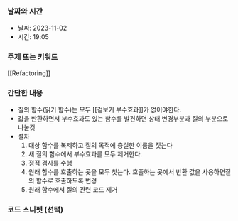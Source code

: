 ### 날짜와 시간

- 날짜: 2023-11-02
- 시간: 19:05

### 주제 또는 키워드
[[Refactoring]]

### 간단한 내용
- 질의 함수(읽기 함수)는 모두 [[겉보기 부수효과]]가 없어야한다.
- 값을 반환하면서 부수효과도 있는 함수를 발견하면 상태 변경부분과 질의 부분으로 나눌것
- 절차
	1. 대상 함수를 복제하고 질의 목적에 충실한 이름을 짓는다
	2. 새 질의 함수에서 부수효과를 모두 제거한다.
	3. 정적 검사를 수행
	4. 원래 함수를 호출하는 곳을 모두 찾는다. 호출하는 곳에서 반환 값을 사용하면질의 함수로 호출하도록 변경
	5. 원래 함수에서 질의 관련 코드 제거

### 코드 스니펫 (선택)

```typescript
```

